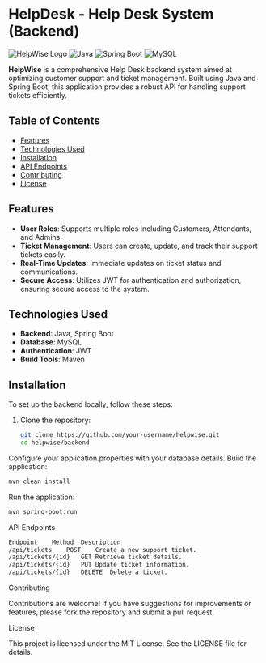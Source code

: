 # HelpDesk - Help Desk System (Backend)

![HelpWise Logo](https://via.placeholder.com/150) <!-- Adicione aqui o link da imagem do logo do projeto -->
![Java](https://via.placeholder.com/50/007396/FFFFFF?text=Java) <!-- Logo Java -->
![Spring Boot](https://via.placeholder.com/50/6DB33F/FFFFFF?text=SB) <!-- Logo Spring Boot -->
![MySQL](https://via.placeholder.com/50/4479A1/FFFFFF?text=MySQL) <!-- Logo MySQL -->

**HelpWise** is a comprehensive Help Desk backend system aimed at optimizing customer support and ticket management. Built using Java and Spring Boot, this application provides a robust API for handling support tickets efficiently.

## Table of Contents
- [Features](#features)
- [Technologies Used](#technologies-used)
- [Installation](#installation)
- [API Endpoints](#api-endpoints)
- [Contributing](#contributing)
- [License](#license)

## Features
- **User Roles**: Supports multiple roles including Customers, Attendants, and Admins.
- **Ticket Management**: Users can create, update, and track their support tickets easily.
- **Real-Time Updates**: Immediate updates on ticket status and communications.
- **Secure Access**: Utilizes JWT for authentication and authorization, ensuring secure access to the system.

## Technologies Used
- **Backend**: Java, Spring Boot
- **Database**: MySQL
- **Authentication**: JWT
- **Build Tools**: Maven

## Installation

To set up the backend locally, follow these steps:

1. Clone the repository:
   ```bash
   git clone https://github.com/your-username/helpwise.git
   cd helpwise/backend
Configure your application.properties with your database details.
Build the application:

```bash
mvn clean install

```
Run the application:
```bash
mvn spring-boot:run
```
API Endpoints
``` bash
Endpoint	Method	Description
/api/tickets	POST	Create a new support ticket.
/api/tickets/{id}	GET	Retrieve ticket details.
/api/tickets/{id}	PUT	Update ticket information.
/api/tickets/{id}	DELETE	Delete a ticket.
```
Contributing

Contributions are welcome! If you have suggestions for improvements or features, please fork the repository and submit a pull request.

License

This project is licensed under the MIT License. See the LICENSE file for details.